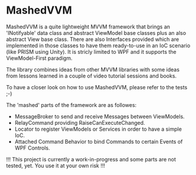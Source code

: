 MashedVVM
==========

MashedVVM is a quite lightweight MVVM framework that brings an 'INotifyable' data class and 
abstract ViewModel base classes plus an also abstract View base class. There are also Interfaces 
provided which are implemented in those classes to have them ready-to-use in an IoC scenario 
(like PRISM using Unity). It is stricly limited to WPF and it supports the ViewModel-First paradigm.

The library combines ideas from other MVVM libraries with some ideas from lessons learned in a 
couple of video tutorial sessions and books. 

To have a closer look on how to use MashedVVM, please refer to the tests ;-)

The 'mashed' parts of the framework are as followes:
<ul>
<li>MessageBroker to send and receive Messages between ViewModels.</li>
<li>RelayCommand providing RaiseCanExecuteChanged.</li>
<li>Locator to register ViewModels or Services in order to have a simple IoC.</li>
<li>Attached Command Behavior to bind Commands to certain Events of WPF Controls.</li>
</ul>

!!! This project is currently a work-in-progress and some parts are not tested, yet. You use it at your own risk !!!


